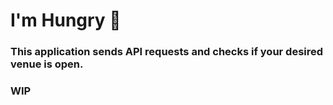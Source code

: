 # I'm Hungry 💙

### This application sends API requests and checks if your desired venue is open.

### WIP
